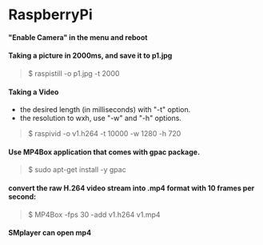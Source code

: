 # RaspberryPi

#### "Enable Camera" in the menu and reboot

#### Taking a picture in 2000ms, and save it to p1.jpg
> $ raspistill -o p1.jpg -t 2000

#### Taking a Video 
- the desired length (in milliseconds) with "-t" option.
- the resolution to wxh, use "-w" and "-h" options.
> $ raspivid -o v1.h264 -t 10000 -w 1280 -h 720

#### Use MP4Box application that comes with gpac package.
> $ sudo apt-get install -y gpac

#### convert the raw H.264 video stream into .mp4 format with 10 frames per second:
>$ MP4Box -fps 30 -add v1.h264 v1.mp4

#### SMplayer can open mp4
